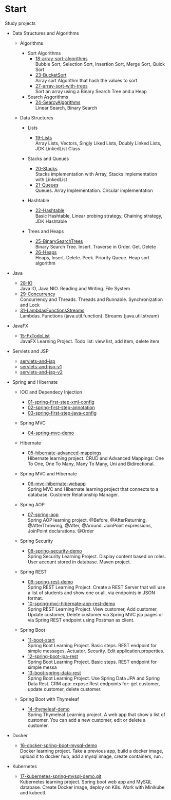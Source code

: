 # Start

Study projects

  - Data Structures and Algorithms  
      -  Algorithms  
          -  Sort Algorithms
             -  [18-array-sort-algorithms](https://github.com/FlorescuAndrei/18-array-sort-algorithms.git)  
             Bubble Sort, Selection Sort, Insertion Sort, Merge Sort, Quick Sort    
             -  [23-BucketSort](https://github.com/FlorescuAndrei/23-BucketSort.git)  
             Array sort Algorithm that hash the values to sort  
             -  [27-array-sort-with-trees](https://github.com/FlorescuAndrei/27-array-sort-with-trees.git)  
             Sort an array using a Binary Search Tree and a Heap
         - Search Asgorithms  
             -  [24-SearcyAlgorithms](https://github.com/FlorescuAndrei/24-SearcyAlgorithms.git)  
             Linear Search, Binary Search   
           
       
 
      -  Data Structures  
          -  Lists    
              -  [19-Lists](https://github.com/FlorescuAndrei/19-Lists.git)  
              Array Lists, Vectors, Singly Liked Lists, Doubly Linked Lists, JDK LinkedList Class
          -  Stacks and Queues  
              -   [20-Stacks](https://github.com/FlorescuAndrei/20-Stacks.git)   
              Stacks implementation with Array, Stacks implementation with LinkedList
              -   [21-Queues](https://github.com/FlorescuAndrei/21-Queues.git)  
              Queues. Array Implementation. Circular implementation
              
          -  Hashtable  
              -  [22-Hashtable](https://github.com/FlorescuAndrei/22-Hashtable.git)  
              Basic Hashtable, Linear probing strategy, Chaining strategy, JDK Hashtable 
          -  Trees and Heaps 
              -  [25-BinarySearchTrees](https://github.com/FlorescuAndrei/25-BinarySearchTrees.git)  
              Binary Search Tree. Insert. Traverse in Order. Get. Delete   
              -  [26-Heaps](https://github.com/FlorescuAndrei/26-Heaps.git)  
              Heaps, Insert. Delete. Peek. Priority Queue. Heap sort algorithm
  
  - Java  
      -  [28-IO](https://github.com/FlorescuAndrei/28-IO.git)  
      Java IO, Java NIO. Reading and Writing. File System  
      -  [29-Concurrency](https://github.com/FlorescuAndrei/29-Concurrency.git)  
      Concurrency and Threads. Threads and Runnable. Synchronization and Lock  
      -  [31-LambdasFunctionsStreams](https://github.com/FlorescuAndrei/31-LambdasFunctionsStreams.git)  
      Lambdas. Functions (java.util.function). Streams (java.util.stream) 

  - JavaFX  
    - [15-FxTodoList](https://github.com/FlorescuAndrei/15-FxTodoList.git)  
    JavaFX Learning Project. Todo list: view list, add item, delete item
  
  - Servlets and JSP
    - [servlets-and-jsp](https://github.com/FlorescuAndrei/servlets-and-jsp.git)
    - [servlets-and-jsp-v1](https://github.com/FlorescuAndrei/servlets-and-jsp-v1.git)
    - [servlets-and-jsp-v2](https://github.com/FlorescuAndrei/servlets-and-jsp-v2.git)
   
  - Spring and Hibernate
  
      - IOC and Dependecy Injection
        - [01-spring-first-step-xml-config](https://github.com/FlorescuAndrei/01-spring-first-step-xml-config.git)
        - [02-spring-first-step-annotation](https://github.com/FlorescuAndrei/02-spring-first-step-annotation.git)
        - [03-spring-first-step-java-config](https://github.com/FlorescuAndrei/03-spring-first-step-java-config.git)
        
      - Spring MVC
        - [04-spring-mvc-demo](https://github.com/FlorescuAndrei/04-spring-mvc-demo.git)
      
      - Hibernate
        - [05-hibernate-advanced-mappings](https://github.com/FlorescuAndrei/05-hibernate-advanced-mappings.git)  
          Hibernate learning project. CRUD and Advanced Mappings: One To One, One To Many, Many To Many, Uni and Bidirectional.
          
       - Spring MVC and Hibernate
         - [06-mvc-hibernate-webapp](https://github.com/FlorescuAndrei/06-mvc-hibernate-webapp.git)  
          Spring MVC and Hibernate learning project that connects to a database. Customer Relationship Manager.  
          
       - Spring AOP
         - [07-spring-aop](https://github.com/FlorescuAndrei/07-spring-aop.git)  
          Spring AOP learning project. @Before, @AfterReturning, @AfterThrowing, @After, @Around. JoinPoint expressions, JoinPoint declarations. @Order  
       
       - Spring Security
         - [08-spring-security-demo](https://github.com/FlorescuAndrei/08-spring-security-demo.git)  
          Spring Security Learning Project. Display content based on roles. User account stored in database. Maven project.  
       
       - Spring REST
         - [09-spring-rest-demo](https://github.com/FlorescuAndrei/09-spring-rest-demo.git)  
          Spring REST Learning Project. Create a REST Server that will use a list of students and show one or all, via endpoints in JSON format.   
         - [10-spring-mvc-hibernate-aop-rest-demo](https://github.com/FlorescuAndrei/10-spring-mvc-hibernate-aop-rest-demo)  
          Spring REST Learning Project. View customer, Add customer, Update customer, Delete customer via Spring MVC jsp pages or via Spring REST endpoint using Postman as client.  
       - Spring Boot
         - [11-boot-start](https://github.com/FlorescuAndrei/11-boot-start.git)  
          Spring Boot Learning Project. Basic steps. REST endpoint for simple messages. Actuator. Security. Edit application.properties.  
         - [12-spring-boot-jpa-rest](https://github.com/FlorescuAndrei/12-spring-boot-jpa-rest.git)  
          Spring Boot Learning Project. Basic steps. REST endpoint for simple messa
         - [13-boot-spring-data-rest](https://github.com/FlorescuAndrei/13-boot-spring-data-rest.git)  
          Spring Boot Learning Project. Use Spring Data JPA and Spring Data Rest. CRM app: expose Rest endpoints for: get customer, update customer, delete customer.  
          
       - Spring Boot with Thymeleaf
         - [14-thymeleaf-demo](https://github.com/FlorescuAndrei/14-thymeleaf-demo.git)  
         Spring Thymeleaf Learning project.  A web app that show a list of customer. You can add a new customer, edit or delete a customer.    
               
  - Docker
       - [16-docker-spring-boot-mysql-demo](https://github.com/FlorescuAndrei/16-docker-spring-boot-mysql-demo.git)  
        Docker learning project. Take a previous app, build a docker image, upload it to docker hub, add a mysql image, create containers, run .  
          
   - Kubernetes
      - [17-kubernetes-spring-mysql-demo.git](https://github.com/FlorescuAndrei/17-kubernetes-spring-mysql-demo.git)  
        Kubernetes learning project. Spring boot web app and MySQL database. Create Docker image, deploy on K8s. Work with Minikube and kubectl.

       
 
